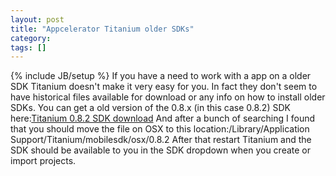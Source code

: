 ```yaml
---
layout: post
title: "Appcelerator Titanium older SDKs"
category:
tags: []
---
```

{% include JB/setup %}
If you have a need to work with a app on a older SDK Titanium doesn't make it very easy for you. In fact they don't seem to have historical files available for download or any info on how to install older SDKs.    You can get a old version of the 0.8.x (in this case 0.8.2) SDK here:[Titanium 0.8.2 SDK download](http://share1t.com/dto0nv)    And after a bunch of searching I found that you should move the file on OSX to this location:/Library/Application Support/Titanium/mobilesdk/osx/0.8.2    After that restart Titanium and the SDK should be available to you in the SDK dropdown when you create or import projects.